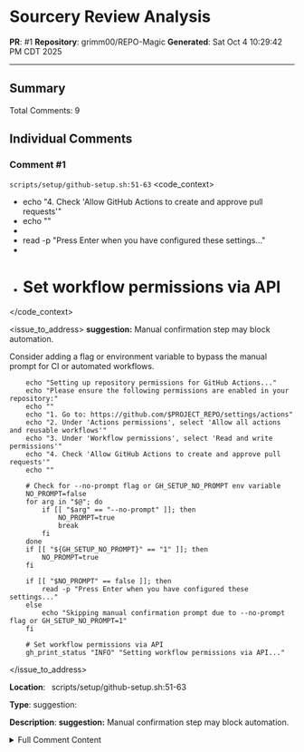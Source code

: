 # Sourcery Review Analysis
**PR**: #1
**Repository**: grimm00/REPO-Magic
**Generated**: Sat Oct  4 10:29:42 PM CDT 2025

---

## Summary

Total Comments: 9

## Individual Comments

### Comment #1
<location> `scripts/setup/github-setup.sh:51-63` </location>
<code_context>
+    echo "4. Check 'Allow GitHub Actions to create and approve pull requests'"
+    echo ""
+    
+    read -p "Press Enter when you have configured these settings..."
+    
+    # Set workflow permissions via API
</code_context>

<issue_to_address>
**suggestion:** Manual confirmation step may block automation.

Consider adding a flag or environment variable to bypass the manual prompt for CI or automated workflows.

```suggestion
    echo "Setting up repository permissions for GitHub Actions..."
    echo "Please ensure the following permissions are enabled in your repository:"
    echo ""
    echo "1. Go to: https://github.com/$PROJECT_REPO/settings/actions"
    echo "2. Under 'Actions permissions', select 'Allow all actions and reusable workflows'"
    echo "3. Under 'Workflow permissions', select 'Read and write permissions'"
    echo "4. Check 'Allow GitHub Actions to create and approve pull requests'"
    echo ""

    # Check for --no-prompt flag or GH_SETUP_NO_PROMPT env variable
    NO_PROMPT=false
    for arg in "$@"; do
        if [[ "$arg" == "--no-prompt" ]]; then
            NO_PROMPT=true
            break
        fi
    done
    if [[ "${GH_SETUP_NO_PROMPT}" == "1" ]]; then
        NO_PROMPT=true
    fi

    if [[ "$NO_PROMPT" == false ]]; then
        read -p "Press Enter when you have configured these settings..."
    else
        echo "Skipping manual confirmation prompt due to --no-prompt flag or GH_SETUP_NO_PROMPT=1"
    fi

    # Set workflow permissions via API
    gh_print_status "INFO" "Setting workflow permissions via API..."
```
</issue_to_address>

**Location**: ` `scripts/setup/github-setup.sh:51-63` `

**Type**: suggestion:

**Description**: **suggestion:** Manual confirmation step may block automation.

<details>
<summary>Full Comment Content</summary>

```
### Comment 1
<location> `scripts/setup/github-setup.sh:51-63` </location>
<code_context>
+    echo "4. Check 'Allow GitHub Actions to create and approve pull requests'"
+    echo ""
+    
+    read -p "Press Enter when you have configured these settings..."
+    
+    # Set workflow permissions via API
</code_context>

<issue_to_address>
**suggestion:** Manual confirmation step may block automation.

Consider adding a flag or environment variable to bypass the manual prompt for CI or automated workflows.

```suggestion
    echo "Setting up repository permissions for GitHub Actions..."
    echo "Please ensure the following permissions are enabled in your repository:"
    echo ""
    echo "1. Go to: https://github.com/$PROJECT_REPO/settings/actions"
    echo "2. Under 'Actions permissions', select 'Allow all actions and reusable workflows'"
    echo "3. Under 'Workflow permissions', select 'Read and write permissions'"
    echo "4. Check 'Allow GitHub Actions to create and approve pull requests'"
    echo ""

    # Check for --no-prompt flag or GH_SETUP_NO_PROMPT env variable
    NO_PROMPT=false
    for arg in "$@"; do
        if [[ "$arg" == "--no-prompt" ]]; then
            NO_PROMPT=true
            break
        fi
    done
    if [[ "${GH_SETUP_NO_PROMPT}" == "1" ]]; then
        NO_PROMPT=true
    fi

    if [[ "$NO_PROMPT" == false ]]; then
        read -p "Press Enter when you have configured these settings..."
    else
        echo "Skipping manual confirmation prompt due to --no-prompt flag or GH_SETUP_NO_PROMPT=1"
    fi

    # Set workflow permissions via API
    gh_print_status "INFO" "Setting workflow permissions via API..."
```
</issue_to_address>
```

</details>

---

### Comment #2
<location> `scripts/setup/github-setup.sh:105-116` </location>
<code_context>
+    gh_print_status "INFO" "Setting up secrets..."
+    
+    # Core application secrets
+    echo "$jwt_secret" 
+    gh_print_status "SUCCESS" "JWT_SECRET_KEY set"
+    
+    echo "$api_key" 
+    gh_print_status "SUCCESS" "API_KEY set"
+    
+    echo "$webhook_secret" 
+    gh_print_status "SUCCESS" "WEBHOOK_SECRET set"
+    
</code_context>

<issue_to_address>
**suggestion (bug_risk):** Secrets are set without checking for existing values.

This approach may unintentionally overwrite existing secrets. Please add a check for existing values and log or prompt before overwriting.

```suggestion
    gh_print_status "INFO" "Setting up secrets..."

    # Helper function to check and set secrets
    set_github_secret() {
        local secret_name="$1"
        local secret_value="$2"

        if gh secret list 
            gh_print_status "WARNING" "Secret '${secret_name}' already exists."
            read -p "Overwrite '${secret_name}'? [y/N]: " confirm
            if [[ "$confirm" =~ ^[Yy]$ ]]; then
                echo "$secret_value" 
                gh_print_status "SUCCESS" "${secret_name} overwritten"
            else
                gh_print_status "INFO" "Skipped overwriting '${secret_name}'"
            fi
        else
            echo "$secret_value" 
            gh_print_status "SUCCESS" "${secret_name} set"
        fi
    }

    # Core application secrets
    set_github_secret "JWT_SECRET_KEY" "$jwt_secret"
    set_github_secret "API_KEY" "$api_key"
    set_github_secret "WEBHOOK_SECRET" "$webhook_secret"
```
</issue_to_address>

**Location**: ` `scripts/setup/github-setup.sh:105-116` `

**Type**: suggestion (bug_risk):

**Description**: **suggestion (bug_risk):** Secrets are set without checking for existing values.

<details>
<summary>Full Comment Content</summary>

```
### Comment 2
<location> `scripts/setup/github-setup.sh:105-116` </location>
<code_context>
+    gh_print_status "INFO" "Setting up secrets..."
+    
+    # Core application secrets
 gh secret set JWT_SECRET_KEY
+    gh_print_status "SUCCESS" "JWT_SECRET_KEY set"
+    
 gh secret set API_KEY
+    gh_print_status "SUCCESS" "API_KEY set"
+    
 gh secret set WEBHOOK_SECRET
+    gh_print_status "SUCCESS" "WEBHOOK_SECRET set"
+    
</code_context>

<issue_to_address>
**suggestion (bug_risk):** Secrets are set without checking for existing values.

This approach may unintentionally overwrite existing secrets. Please add a check for existing values and log or prompt before overwriting.

```suggestion
    gh_print_status "INFO" "Setting up secrets..."

    # Helper function to check and set secrets
    set_github_secret() {
        local secret_name="$1"
        local secret_value="$2"

 grep -q "^${secret_name}"; then
            gh_print_status "WARNING" "Secret '${secret_name}' already exists."
            read -p "Overwrite '${secret_name}'? [y/N]: " confirm
            if [[ "$confirm" =~ ^[Yy]$ ]]; then
 gh secret set "$secret_name"
                gh_print_status "SUCCESS" "${secret_name} overwritten"
            else
                gh_print_status "INFO" "Skipped overwriting '${secret_name}'"
            fi
        else
 gh secret set "$secret_name"
            gh_print_status "SUCCESS" "${secret_name} set"
        fi
    }

    # Core application secrets
    set_github_secret "JWT_SECRET_KEY" "$jwt_secret"
    set_github_secret "API_KEY" "$api_key"
    set_github_secret "WEBHOOK_SECRET" "$webhook_secret"
```
</issue_to_address>
```

</details>

---

### Comment #3
<location> `scripts/setup/github-setup.sh:117-119` </location>
<code_context>
+    gh_print_status "SUCCESS" "WEBHOOK_SECRET set"
+    
+    # Application configuration
+    echo "https://thunderstore.io" 
+    gh_print_status "SUCCESS" "THUNDERSTORE_BASE_URL set"
+    
</code_context>

<issue_to_address>
**suggestion:** Hardcoded URLs may reduce flexibility.

Consider making these URLs configurable through environment variables or config files to improve portability.

```suggestion
    # Application configuration

    # Ensure THUNDERSTORE_BASE_URL is set in the environment
    if [ -z "${THUNDERSTORE_BASE_URL}" ]; then
        gh_print_status "ERROR" "THUNDERSTORE_BASE_URL environment variable is not set. Please export it before running this script."
        exit 1
    fi

    echo "${THUNDERSTORE_BASE_URL}" 
    gh_print_status "SUCCESS" "THUNDERSTORE_BASE_URL set"
```
</issue_to_address>

**Location**: ` `scripts/setup/github-setup.sh:117-119` `

**Type**: suggestion:

**Description**: **suggestion:** Hardcoded URLs may reduce flexibility.

<details>
<summary>Full Comment Content</summary>

```
### Comment 3
<location> `scripts/setup/github-setup.sh:117-119` </location>
<code_context>
+    gh_print_status "SUCCESS" "WEBHOOK_SECRET set"
+    
+    # Application configuration
 gh secret set THUNDERSTORE_BASE_URL
+    gh_print_status "SUCCESS" "THUNDERSTORE_BASE_URL set"
+    
</code_context>

<issue_to_address>
**suggestion:** Hardcoded URLs may reduce flexibility.

Consider making these URLs configurable through environment variables or config files to improve portability.

```suggestion
    # Application configuration

    # Ensure THUNDERSTORE_BASE_URL is set in the environment
    if [ -z "${THUNDERSTORE_BASE_URL}" ]; then
        gh_print_status "ERROR" "THUNDERSTORE_BASE_URL environment variable is not set. Please export it before running this script."
        exit 1
    fi

 gh secret set THUNDERSTORE_BASE_URL
    gh_print_status "SUCCESS" "THUNDERSTORE_BASE_URL set"
```
</issue_to_address>
```

</details>

---

### Comment #4
<location> `scripts/setup/github-setup.sh:186-187` </location>
<code_context>
+    mkdir -p "$PROJECT_ROOT/.github/workflows"
+    
+    # Create main CI/CD workflow
+    cat > "$PROJECT_ROOT/.github/workflows/ci.yml" << 'EOF'
+name: CI/CD Pipeline
+
</code_context>

<issue_to_address>
**suggestion (bug_risk):** Workflow file is overwritten unconditionally.

This approach may remove user modifications. Please add a backup or prompt to prevent accidental data loss.

```suggestion
    # Create main CI/CD workflow
    WORKFLOW_FILE="$PROJECT_ROOT/.github/workflows/ci.yml"
    if [ -f "$WORKFLOW_FILE" ]; then
        echo "Warning: $WORKFLOW_FILE already exists."
        read -p "Do you want to overwrite it? (y/N) " confirm
        if [[ "$confirm" =~ ^[Yy]$ ]]; then
            cp "$WORKFLOW_FILE" "$WORKFLOW_FILE.bak"
            echo "Backup created at $WORKFLOW_FILE.bak"
        else
            echo "Aborting workflow file creation to prevent data loss."
            return 1
        fi
    fi
    cat > "$WORKFLOW_FILE" << 'EOF'
```
</issue_to_address>

**Location**: ` `scripts/setup/github-setup.sh:186-187` `

**Type**: suggestion (bug_risk):

**Description**: **suggestion (bug_risk):** Workflow file is overwritten unconditionally.

<details>
<summary>Full Comment Content</summary>

```
### Comment 4
<location> `scripts/setup/github-setup.sh:186-187` </location>
<code_context>
+    mkdir -p "$PROJECT_ROOT/.github/workflows"
+    
+    # Create main CI/CD workflow
+    cat > "$PROJECT_ROOT/.github/workflows/ci.yml" << 'EOF'
+name: CI/CD Pipeline
+
</code_context>

<issue_to_address>
**suggestion (bug_risk):** Workflow file is overwritten unconditionally.

This approach may remove user modifications. Please add a backup or prompt to prevent accidental data loss.

```suggestion
    # Create main CI/CD workflow
    WORKFLOW_FILE="$PROJECT_ROOT/.github/workflows/ci.yml"
    if [ -f "$WORKFLOW_FILE" ]; then
        echo "Warning: $WORKFLOW_FILE already exists."
        read -p "Do you want to overwrite it? (y/N) " confirm
        if [[ "$confirm" =~ ^[Yy]$ ]]; then
            cp "$WORKFLOW_FILE" "$WORKFLOW_FILE.bak"
            echo "Backup created at $WORKFLOW_FILE.bak"
        else
            echo "Aborting workflow file creation to prevent data loss."
            return 1
        fi
    fi
    cat > "$WORKFLOW_FILE" << 'EOF'
```
</issue_to_address>
```

</details>

---

### Comment #5
<location> `scripts/setup/github-setup.sh:365` </location>
<code_context>
+    gh_print_section "🛡️ Setting up Branch Protection Rules"
+    
+    # Create branch protection configuration files
+    cat > "$PROJECT_ROOT/branch_protection_main.json" << 'EOF'
+{
+  "required_status_checks": {
</code_context>

<issue_to_address>
**suggestion:** Temporary branch protection files are created in project root.

Using the project root for temporary files may cause clutter or file conflicts. Please use a temp directory or ensure thorough cleanup.

Suggested implementation:

```
    # Create a temporary directory for branch protection configuration files
    BRANCH_PROTECTION_TMP_DIR="$(mktemp -d)"
    trap 'rm -rf "$BRANCH_PROTECTION_TMP_DIR"' EXIT

    cat > "$BRANCH_PROTECTION_TMP_DIR/branch_protection_main.json" << 'EOF'
{
  "required_status_checks": {
    "strict": true,
    "contexts": ["test"]
  },
  "enforce_admins": true,
  "required_pull_request_reviews": {
    "required_approving_review_count": 1
  },
  "restrictions": null
}
EOF

```

If other parts of the script reference `$PROJECT_ROOT/branch_protection_main.json`, update them to use `$BRANCH_PROTECTION_TMP_DIR/branch_protection_main.json` instead.
</issue_to_address>

**Location**: ` `scripts/setup/github-setup.sh:365` `

**Type**: suggestion:

**Description**: **suggestion:** Temporary branch protection files are created in project root.

<details>
<summary>Full Comment Content</summary>

```
### Comment 5
<location> `scripts/setup/github-setup.sh:365` </location>
<code_context>
+    gh_print_section "🛡️ Setting up Branch Protection Rules"
+    
+    # Create branch protection configuration files
+    cat > "$PROJECT_ROOT/branch_protection_main.json" << 'EOF'
+{
+  "required_status_checks": {
</code_context>

<issue_to_address>
**suggestion:** Temporary branch protection files are created in project root.

Using the project root for temporary files may cause clutter or file conflicts. Please use a temp directory or ensure thorough cleanup.

Suggested implementation:

```
    # Create a temporary directory for branch protection configuration files
    BRANCH_PROTECTION_TMP_DIR="$(mktemp -d)"
    trap 'rm -rf "$BRANCH_PROTECTION_TMP_DIR"' EXIT

    cat > "$BRANCH_PROTECTION_TMP_DIR/branch_protection_main.json" << 'EOF'
{
  "required_status_checks": {
    "strict": true,
    "contexts": ["test"]
  },
  "enforce_admins": true,
  "required_pull_request_reviews": {
    "required_approving_review_count": 1
  },
  "restrictions": null
}
EOF

```

If other parts of the script reference `$PROJECT_ROOT/branch_protection_main.json`, update them to use `$BRANCH_PROTECTION_TMP_DIR/branch_protection_main.json` instead.
</issue_to_address>
```

</details>

---

### Comment #6
<location> `scripts/core/github-utils.sh:340` </location>
<code_context>
+# Generate secure random value
+gh_generate_secret() {
+    local length=${1:-32}
+    if gh_command_exists "openssl"; then
+        openssl rand -base64 "$length"
+    else
</code_context>

<issue_to_address>
**🚨 suggestion (security):** Fallback for secret generation may not be cryptographically secure.

The fallback method may not be as secure or portable as openssl. Consider supporting more tools or warning users when openssl is missing.
</issue_to_address>

**Location**: ` `scripts/core/github-utils.sh:340` `

**Type**: 🚨 suggestion (security):

**Description**: **🚨 suggestion (security):** Fallback for secret generation may not be cryptographically secure.

<details>
<summary>Full Comment Content</summary>

```
### Comment 6
<location> `scripts/core/github-utils.sh:340` </location>
<code_context>
+# Generate secure random value
+gh_generate_secret() {
+    local length=${1:-32}
+    if gh_command_exists "openssl"; then
+        openssl rand -base64 "$length"
+    else
</code_context>

<issue_to_address>
**🚨 suggestion (security):** Fallback for secret generation may not be cryptographically secure.

The fallback method may not be as secure or portable as openssl. Consider supporting more tools or warning users when openssl is missing.
</issue_to_address>
```

</details>

---

### Comment #7
<location> `scripts/monitoring/project-status.sh:59-66` </location>
<code_context>
+    
+    # Check if branch is up to date
+    if gh_remote_branch_exists "$current_branch"; then
+        local local_commit=$(git rev-parse HEAD)
+        local remote_commit=$(git rev-parse "origin/$current_branch")
+        
+        if [ "$local_commit" = "$remote_commit" ]; then
+            gh_print_status "SUCCESS" "Branch is up to date with remote"
+        else
</code_context>

<issue_to_address>
**suggestion:** Branch up-to-date check does not handle diverged branches.

Comparing commit hashes only detects exact matches. Use 'git status' or 'git rev-list' to determine if the branch is ahead or behind for a more accurate check.

```suggestion
    # Check if branch is up to date
    if gh_remote_branch_exists "$current_branch"; then
        local ahead_count=$(git rev-list --count HEAD ^origin/"$current_branch")
        local behind_count=$(git rev-list --count origin/"$current_branch" ^HEAD)

        if [ "$ahead_count" -eq 0 ] && [ "$behind_count" -eq 0 ]; then
            gh_print_status "SUCCESS" "Branch is up to date with remote"
        elif [ "$ahead_count" -gt 0 ] && [ "$behind_count" -eq 0 ]; then
            gh_print_status "WARNING" "Branch is ahead of remote by $ahead_count commit(s)"
        elif [ "$ahead_count" -eq 0 ] && [ "$behind_count" -gt 0 ]; then
            gh_print_status "WARNING" "Branch is behind remote by $behind_count commit(s)"
        else
            gh_print_status "ERROR" "Branch has diverged from remote (ahead by $ahead_count, behind by $behind_count)"
        fi
```
</issue_to_address>

**Location**: ` `scripts/monitoring/project-status.sh:59-66` `

**Type**: suggestion:

**Description**: **suggestion:** Branch up-to-date check does not handle diverged branches.

<details>
<summary>Full Comment Content</summary>

```
### Comment 7
<location> `scripts/monitoring/project-status.sh:59-66` </location>
<code_context>
+    
+    # Check if branch is up to date
+    if gh_remote_branch_exists "$current_branch"; then
+        local local_commit=$(git rev-parse HEAD)
+        local remote_commit=$(git rev-parse "origin/$current_branch")
+        
+        if [ "$local_commit" = "$remote_commit" ]; then
+            gh_print_status "SUCCESS" "Branch is up to date with remote"
+        else
</code_context>

<issue_to_address>
**suggestion:** Branch up-to-date check does not handle diverged branches.

Comparing commit hashes only detects exact matches. Use 'git status' or 'git rev-list' to determine if the branch is ahead or behind for a more accurate check.

```suggestion
    # Check if branch is up to date
    if gh_remote_branch_exists "$current_branch"; then
        local ahead_count=$(git rev-list --count HEAD ^origin/"$current_branch")
        local behind_count=$(git rev-list --count origin/"$current_branch" ^HEAD)

        if [ "$ahead_count" -eq 0 ] && [ "$behind_count" -eq 0 ]; then
            gh_print_status "SUCCESS" "Branch is up to date with remote"
        elif [ "$ahead_count" -gt 0 ] && [ "$behind_count" -eq 0 ]; then
            gh_print_status "WARNING" "Branch is ahead of remote by $ahead_count commit(s)"
        elif [ "$ahead_count" -eq 0 ] && [ "$behind_count" -gt 0 ]; then
            gh_print_status "WARNING" "Branch is behind remote by $behind_count commit(s)"
        else
            gh_print_status "ERROR" "Branch has diverged from remote (ahead by $ahead_count, behind by $behind_count)"
        fi
```
</issue_to_address>
```

</details>

---

### Comment #8
<location> `scripts/monitoring/project-status.sh:196-198` </location>
<code_context>
+        gh_print_status "SUCCESS" "Shell scripts found"
+        
+        # Check script permissions
+        local executable_count=$(find "$PROJECT_ROOT" -name "*.sh" -executable 
+        local total_scripts=$(find "$PROJECT_ROOT" -name "*.sh" 
+        
</code_context>

<issue_to_address>
**suggestion:** Use of '-executable' may not be portable.

Consider replacing '-executable' with '-perm +111' in the 'find' command to ensure compatibility across platforms.

```suggestion
        # Check script permissions
        local executable_count=$(find "$PROJECT_ROOT" -name "*.sh" -perm +111 
        local total_scripts=$(find "$PROJECT_ROOT" -name "*.sh" 
```
</issue_to_address>

**Location**: ` `scripts/monitoring/project-status.sh:196-198` `

**Type**: suggestion:

**Description**: **suggestion:** Use of '-executable' may not be portable.

<details>
<summary>Full Comment Content</summary>

```
### Comment 8
<location> `scripts/monitoring/project-status.sh:196-198` </location>
<code_context>
+        gh_print_status "SUCCESS" "Shell scripts found"
+        
+        # Check script permissions
 wc -l)
 wc -l)
+        
</code_context>

<issue_to_address>
**suggestion:** Use of '-executable' may not be portable.

Consider replacing '-executable' with '-perm +111' in the 'find' command to ensure compatibility across platforms.

```suggestion
        # Check script permissions
 wc -l)
 wc -l)
```
</issue_to_address>
```

</details>

---

### Comment #9
<location> `.github/workflows/ci.yml:39-41` </location>
<code_context>
+    - name: Check file permissions
+      run: 
+        # Ensure scripts are executable
+        chmod +x scripts/**/*.sh
+        chmod +x *.sh
+        
</code_context>

<issue_to_address>
**suggestion:** Recursive chmod with glob may not work in all shells.

Use 'find scripts -name "*.sh" -exec chmod +x {} +' for better portability across different shells.

```suggestion
        # Ensure scripts are executable
        find scripts -name "*.sh" -exec chmod +x {} +
        chmod +x *.sh
```
</issue_to_address>

**Location**: ` `.github/workflows/ci.yml:39-41` `

**Type**: suggestion:

**Description**: **suggestion:** Recursive chmod with glob may not work in all shells.

<details>
<summary>Full Comment Content</summary>

```
### Comment 9
<location> `.github/workflows/ci.yml:39-41` </location>
<code_context>
+    - name: Check file permissions

+        # Ensure scripts are executable
+        chmod +x scripts/**/*.sh
+        chmod +x *.sh
+        
</code_context>

<issue_to_address>
**suggestion:** Recursive chmod with glob may not work in all shells.

Use 'find scripts -name "*.sh" -exec chmod +x {} +' for better portability across different shells.

```suggestion
        # Ensure scripts are executable
        find scripts -name "*.sh" -exec chmod +x {} +
        chmod +x *.sh
```
</issue_to_address>
```

</details>

---

## Priority Matrix Assessment

Use this template to assess each comment:

| Comment | Priority | Impact | Effort | Notes |
|---------|----------|--------|--------|-------|
| #1
<location> `scripts/setup/github-setup.sh:51-63` </location>
<code_context>
+    echo "4. Check 'Allow GitHub Actions to create and approve pull requests'"
+    echo ""
+    
+    read -p "Press Enter when you have configured these settings..."
+    
+    # Set workflow permissions via API
</code_context>

<issue_to_address>
**suggestion:** Manual confirmation step may block automation.

Consider adding a flag or environment variable to bypass the manual prompt for CI or automated workflows.

```suggestion
    echo "Setting up repository permissions for GitHub Actions..."
    echo "Please ensure the following permissions are enabled in your repository:"
    echo ""
    echo "1. Go to: https://github.com/$PROJECT_REPO/settings/actions"
    echo "2. Under 'Actions permissions', select 'Allow all actions and reusable workflows'"
    echo "3. Under 'Workflow permissions', select 'Read and write permissions'"
    echo "4. Check 'Allow GitHub Actions to create and approve pull requests'"
    echo ""

    # Check for --no-prompt flag or GH_SETUP_NO_PROMPT env variable
    NO_PROMPT=false
    for arg in "$@"; do
        if [[ "$arg" == "--no-prompt" ]]; then
            NO_PROMPT=true
            break
        fi
    done
    if [[ "${GH_SETUP_NO_PROMPT}" == "1" ]]; then
        NO_PROMPT=true
    fi

    if [[ "$NO_PROMPT" == false ]]; then
        read -p "Press Enter when you have configured these settings..."
    else
        echo "Skipping manual confirmation prompt due to --no-prompt flag or GH_SETUP_NO_PROMPT=1"
    fi

    # Set workflow permissions via API
    gh_print_status "INFO" "Setting workflow permissions via API..."
```
</issue_to_address> | | | | |
| #2
<location> `scripts/setup/github-setup.sh:105-116` </location>
<code_context>
+    gh_print_status "INFO" "Setting up secrets..."
+    
+    # Core application secrets
+    echo "$jwt_secret" 
+    gh_print_status "SUCCESS" "JWT_SECRET_KEY set"
+    
+    echo "$api_key" 
+    gh_print_status "SUCCESS" "API_KEY set"
+    
+    echo "$webhook_secret" 
+    gh_print_status "SUCCESS" "WEBHOOK_SECRET set"
+    
</code_context>

<issue_to_address>
**suggestion (bug_risk):** Secrets are set without checking for existing values.

This approach may unintentionally overwrite existing secrets. Please add a check for existing values and log or prompt before overwriting.

```suggestion
    gh_print_status "INFO" "Setting up secrets..."

    # Helper function to check and set secrets
    set_github_secret() {
        local secret_name="$1"
        local secret_value="$2"

        if gh secret list 
            gh_print_status "WARNING" "Secret '${secret_name}' already exists."
            read -p "Overwrite '${secret_name}'? [y/N]: " confirm
            if [[ "$confirm" =~ ^[Yy]$ ]]; then
                echo "$secret_value" 
                gh_print_status "SUCCESS" "${secret_name} overwritten"
            else
                gh_print_status "INFO" "Skipped overwriting '${secret_name}'"
            fi
        else
            echo "$secret_value" 
            gh_print_status "SUCCESS" "${secret_name} set"
        fi
    }

    # Core application secrets
    set_github_secret "JWT_SECRET_KEY" "$jwt_secret"
    set_github_secret "API_KEY" "$api_key"
    set_github_secret "WEBHOOK_SECRET" "$webhook_secret"
```
</issue_to_address> | | | | |
| #3
<location> `scripts/setup/github-setup.sh:117-119` </location>
<code_context>
+    gh_print_status "SUCCESS" "WEBHOOK_SECRET set"
+    
+    # Application configuration
+    echo "https://thunderstore.io" 
+    gh_print_status "SUCCESS" "THUNDERSTORE_BASE_URL set"
+    
</code_context>

<issue_to_address>
**suggestion:** Hardcoded URLs may reduce flexibility.

Consider making these URLs configurable through environment variables or config files to improve portability.

```suggestion
    # Application configuration

    # Ensure THUNDERSTORE_BASE_URL is set in the environment
    if [ -z "${THUNDERSTORE_BASE_URL}" ]; then
        gh_print_status "ERROR" "THUNDERSTORE_BASE_URL environment variable is not set. Please export it before running this script."
        exit 1
    fi

    echo "${THUNDERSTORE_BASE_URL}" 
    gh_print_status "SUCCESS" "THUNDERSTORE_BASE_URL set"
```
</issue_to_address> | | | | |
| #4
<location> `scripts/setup/github-setup.sh:186-187` </location>
<code_context>
+    mkdir -p "$PROJECT_ROOT/.github/workflows"
+    
+    # Create main CI/CD workflow
+    cat > "$PROJECT_ROOT/.github/workflows/ci.yml" << 'EOF'
+name: CI/CD Pipeline
+
</code_context>

<issue_to_address>
**suggestion (bug_risk):** Workflow file is overwritten unconditionally.

This approach may remove user modifications. Please add a backup or prompt to prevent accidental data loss.

```suggestion
    # Create main CI/CD workflow
    WORKFLOW_FILE="$PROJECT_ROOT/.github/workflows/ci.yml"
    if [ -f "$WORKFLOW_FILE" ]; then
        echo "Warning: $WORKFLOW_FILE already exists."
        read -p "Do you want to overwrite it? (y/N) " confirm
        if [[ "$confirm" =~ ^[Yy]$ ]]; then
            cp "$WORKFLOW_FILE" "$WORKFLOW_FILE.bak"
            echo "Backup created at $WORKFLOW_FILE.bak"
        else
            echo "Aborting workflow file creation to prevent data loss."
            return 1
        fi
    fi
    cat > "$WORKFLOW_FILE" << 'EOF'
```
</issue_to_address> | | | | |
| #5
<location> `scripts/setup/github-setup.sh:365` </location>
<code_context>
+    gh_print_section "🛡️ Setting up Branch Protection Rules"
+    
+    # Create branch protection configuration files
+    cat > "$PROJECT_ROOT/branch_protection_main.json" << 'EOF'
+{
+  "required_status_checks": {
</code_context>

<issue_to_address>
**suggestion:** Temporary branch protection files are created in project root.

Using the project root for temporary files may cause clutter or file conflicts. Please use a temp directory or ensure thorough cleanup.

Suggested implementation:

```
    # Create a temporary directory for branch protection configuration files
    BRANCH_PROTECTION_TMP_DIR="$(mktemp -d)"
    trap 'rm -rf "$BRANCH_PROTECTION_TMP_DIR"' EXIT

    cat > "$BRANCH_PROTECTION_TMP_DIR/branch_protection_main.json" << 'EOF'
{
  "required_status_checks": {
    "strict": true,
    "contexts": ["test"]
  },
  "enforce_admins": true,
  "required_pull_request_reviews": {
    "required_approving_review_count": 1
  },
  "restrictions": null
}
EOF

```

If other parts of the script reference `$PROJECT_ROOT/branch_protection_main.json`, update them to use `$BRANCH_PROTECTION_TMP_DIR/branch_protection_main.json` instead.
</issue_to_address> | | | | |
| #6
<location> `scripts/core/github-utils.sh:340` </location>
<code_context>
+# Generate secure random value
+gh_generate_secret() {
+    local length=${1:-32}
+    if gh_command_exists "openssl"; then
+        openssl rand -base64 "$length"
+    else
</code_context>

<issue_to_address>
**🚨 suggestion (security):** Fallback for secret generation may not be cryptographically secure.

The fallback method may not be as secure or portable as openssl. Consider supporting more tools or warning users when openssl is missing.
</issue_to_address> | | | | |
| #7
<location> `scripts/monitoring/project-status.sh:59-66` </location>
<code_context>
+    
+    # Check if branch is up to date
+    if gh_remote_branch_exists "$current_branch"; then
+        local local_commit=$(git rev-parse HEAD)
+        local remote_commit=$(git rev-parse "origin/$current_branch")
+        
+        if [ "$local_commit" = "$remote_commit" ]; then
+            gh_print_status "SUCCESS" "Branch is up to date with remote"
+        else
</code_context>

<issue_to_address>
**suggestion:** Branch up-to-date check does not handle diverged branches.

Comparing commit hashes only detects exact matches. Use 'git status' or 'git rev-list' to determine if the branch is ahead or behind for a more accurate check.

```suggestion
    # Check if branch is up to date
    if gh_remote_branch_exists "$current_branch"; then
        local ahead_count=$(git rev-list --count HEAD ^origin/"$current_branch")
        local behind_count=$(git rev-list --count origin/"$current_branch" ^HEAD)

        if [ "$ahead_count" -eq 0 ] && [ "$behind_count" -eq 0 ]; then
            gh_print_status "SUCCESS" "Branch is up to date with remote"
        elif [ "$ahead_count" -gt 0 ] && [ "$behind_count" -eq 0 ]; then
            gh_print_status "WARNING" "Branch is ahead of remote by $ahead_count commit(s)"
        elif [ "$ahead_count" -eq 0 ] && [ "$behind_count" -gt 0 ]; then
            gh_print_status "WARNING" "Branch is behind remote by $behind_count commit(s)"
        else
            gh_print_status "ERROR" "Branch has diverged from remote (ahead by $ahead_count, behind by $behind_count)"
        fi
```
</issue_to_address> | | | | |
| #8
<location> `scripts/monitoring/project-status.sh:196-198` </location>
<code_context>
+        gh_print_status "SUCCESS" "Shell scripts found"
+        
+        # Check script permissions
+        local executable_count=$(find "$PROJECT_ROOT" -name "*.sh" -executable 
+        local total_scripts=$(find "$PROJECT_ROOT" -name "*.sh" 
+        
</code_context>

<issue_to_address>
**suggestion:** Use of '-executable' may not be portable.

Consider replacing '-executable' with '-perm +111' in the 'find' command to ensure compatibility across platforms.

```suggestion
        # Check script permissions
        local executable_count=$(find "$PROJECT_ROOT" -name "*.sh" -perm +111 
        local total_scripts=$(find "$PROJECT_ROOT" -name "*.sh" 
```
</issue_to_address> | | | | |
| #9
<location> `.github/workflows/ci.yml:39-41` </location>
<code_context>
+    - name: Check file permissions
+      run: 
+        # Ensure scripts are executable
+        chmod +x scripts/**/*.sh
+        chmod +x *.sh
+        
</code_context>

<issue_to_address>
**suggestion:** Recursive chmod with glob may not work in all shells.

Use 'find scripts -name "*.sh" -exec chmod +x {} +' for better portability across different shells.

```suggestion
        # Ensure scripts are executable
        find scripts -name "*.sh" -exec chmod +x {} +
        chmod +x *.sh
```
</issue_to_address> | | | | |

### Priority Levels
- 🔴 **CRITICAL**: Security, stability, or core functionality issues
- 🟠 **HIGH**: Bug risks or significant maintainability issues
- 🟡 **MEDIUM**: Code quality and maintainability improvements
- 🟢 **LOW**: Nice-to-have improvements

### Impact Levels
- 🔴 **CRITICAL**: Affects core functionality
- 🟠 **HIGH**: User-facing or significant changes
- 🟡 **MEDIUM**: Developer experience improvements
- 🟢 **LOW**: Minor improvements

### Effort Levels
- 🟢 **LOW**: Simple, quick changes
- 🟡 **MEDIUM**: Moderate complexity
- 🟠 **HIGH**: Complex refactoring
- 🔴 **VERY_HIGH**: Major rewrites


